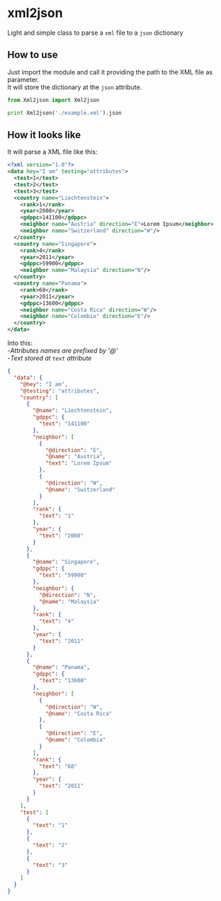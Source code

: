 # xml2json
Light and simple class to parse a `xml` file to a `json` dictionary

## How to use
Just import the module and call it providing the path to the XML file as parameter.  
It will store the dictionary at the `json` attribute.
```python
from Xml2json import Xml2json

print Xml2json('./example.xml').json
```

## How it looks like
It will parse a XML file like this:
```xml
<?xml version="1.0"?>
<data hey="I am" testing="attributes">
  <test>1</test>
  <test>2</test>
  <test>3</test>
  <country name="Liechtenstein">
    <rank>1</rank>
    <year>2008</year>
    <gdppc>141100</gdppc>
    <neighbor name="Austria" direction="E">Lorem Ipsum</neighbor>
    <neighbor name="Switzerland" direction="W"/>
  </country>
  <country name="Singapore">
    <rank>4</rank>
    <year>2011</year>
    <gdppc>59900</gdppc>
    <neighbor name="Malaysia" direction="N"/>
  </country>
  <country name="Panama">
    <rank>68</rank>
    <year>2011</year>
    <gdppc>13600</gdppc>
    <neighbor name="Costa Rica" direction="W"/>
    <neighbor name="Colombia" direction="E"/>
  </country>
</data>
```

Into this:  
-_Attributes names are prefixed by '@'_  
-_Text stored at `text` attribute_
```json
{
  "data": {
    "@hey": "I am", 
    "@testing": "attributes", 
    "country": [
      {
        "@name": "Liechtenstein", 
        "gdppc": {
          "text": "141100"
        }, 
        "neighbor": [
          {
            "@direction": "E", 
            "@name": "Austria", 
            "text": "Lorem Ipsum"
          }, 
          {
            "@direction": "W", 
            "@name": "Switzerland"
          }
        ], 
        "rank": {
          "text": "1"
        }, 
        "year": {
          "text": "2008"
        }
      }, 
      {
        "@name": "Singapore", 
        "gdppc": {
          "text": "59900"
        }, 
        "neighbor": {
          "@direction": "N", 
          "@name": "Malaysia"
        }, 
        "rank": {
          "text": "4"
        }, 
        "year": {
          "text": "2011"
        }
      }, 
      {
        "@name": "Panama", 
        "gdppc": {
          "text": "13600"
        }, 
        "neighbor": [
          {
            "@direction": "W", 
            "@name": "Costa Rica"
          }, 
          {
            "@direction": "E", 
            "@name": "Colombia"
          }
        ], 
        "rank": {
          "text": "68"
        }, 
        "year": {
          "text": "2011"
        }
      }
    ], 
    "test": [
      {
        "text": "1"
      }, 
      {
        "text": "2"
      }, 
      {
        "text": "3"
      }
    ]
  }
}
```
